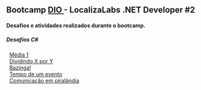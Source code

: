 ## Bootcamp <a href="https://www.dio.me"> DIO </a> - LocalizaLabs .NET Developer #2

#### Desafios e atividades realizados durante o bootcamp.

<div>
  <h5>Desafios C#</h5>
  &nbsp; <a href="https://github.com/theadelmojr/LocalizaLabs-.NET-Developer-v2/blob/main/Desafios-C%23/desafio1/Program.cs">Média 1</a><br/>
  &nbsp; <a href="https://github.com/theadelmojr/.NET-fundamentals/blob/main/Introducao-a-Programacao-com-C%23/desafio1/Program.cs">Dividindo X por Y</a><br/>
  &nbsp; <a href="https://github.com/theadelmojr/LocalizaLabs-.NET-Developer-v2/blob/main/Desafios-C%23/desafio2/Program.cs">Bazinga!</a><br/>
  &nbsp; <a href="https://github.com/theadelmojr/LocalizaLabs-.NET-Developer-v2/blob/main/Desafios-C%23/desafio3/Program.cs">Tempo de um evento</a><br/>
  &nbsp; <a href="https://github.com/theadelmojr/LocalizaLabs-.NET-Developer-v2/blob/main/Desafios-C%23/desafio4/Program.cs">Comunicação em piralândia</a><br/>
</div>
